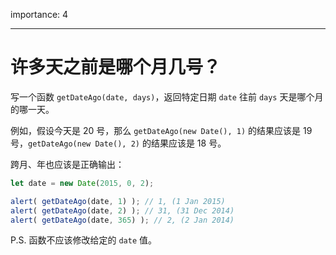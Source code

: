 importance: 4

---

# 许多天之前是哪个月几号？

写一个函数 `getDateAgo(date, days)`，返回特定日期 `date` 往前 `days` 天是哪个月的哪一天。

例如，假设今天是 20 号，那么 `getDateAgo(new Date(), 1)` 的结果应该是 19 号，`getDateAgo(new Date(), 2)` 的结果应该是 18 号。

跨月、年也应该是正确输出：

```js
let date = new Date(2015, 0, 2);

alert( getDateAgo(date, 1) ); // 1, (1 Jan 2015)
alert( getDateAgo(date, 2) ); // 31, (31 Dec 2014)
alert( getDateAgo(date, 365) ); // 2, (2 Jan 2014)
```

P.S. 函数不应该修改给定的 `date` 值。
